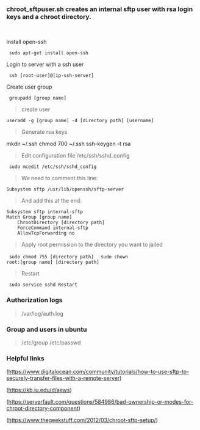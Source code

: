 
### chroot_sftpuser.sh creates an internal sftp user with rsa login keys and a chroot directory. 

<br>

 Install open-ssh

<code> sudo apt-get install open-ssh </code>

 Login to server with a ssh user

<code> ssh [root-user]@[ip-ssh-server] </code>

 Create user group

<code> groupadd [group name] </code>

> create user

<code>useradd -g [group name] -d [directory path] [username] </code>

> Generate rsa keys

mkdir ~/.ssh
chmod 700 ~/.ssh
ssh-keygen -t rsa

> Edit configuration file /etc/ssh/sshd_config

<code> sudo mcedit /etc/ssh/sshd_config</code>

> We need to comment this line:

    Subsystem sftp /usr/lib/openssh/sftp-server

> And add this at the end:

    Subsystem sftp internal-sftp
    Match Group [group name]
        ChrootDirectory [directory path]
        ForceCommand internal-sftp
        AllowTcpForwarding no

> Apply root permission to the directory you want to jailed
 
<code> sudo chmod 755 [directory path] </code>
<code> sudo chown root:[group name] [directory path] </code>

> Restart

<code> sudo service sshd Restart</code>

### Authorization logs

> /var/log/auth.log

### Group and users in ubuntu

> /etc/group
> /etc/passwd

### Helpful links
(https://www.digitalocean.com/community/tutorials/how-to-use-sftp-to-securely-transfer-files-with-a-remote-server)

(https://kb.iu.edu/d/aews)

(https://serverfault.com/questions/584986/bad-ownership-or-modes-for-chroot-directory-component)

(https://www.thegeekstuff.com/2012/03/chroot-sftp-setup/)
